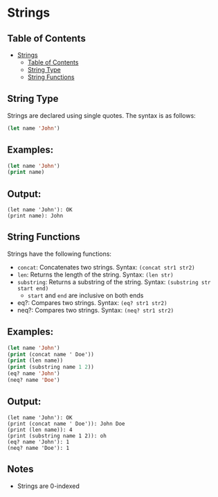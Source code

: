 # Strings

## Table of Contents
- [Strings](#strings)
  - [Table of Contents](#table-of-contents)
  - [String Type](#string-type)
  - [String Functions](#string-functions)

## String Type
Strings are declared using single quotes. The syntax is as follows:
```lisp
(let name 'John')
```

## Examples:
```lisp
(let name 'John')
(print name)
```

## Output:
```
(let name 'John'): OK
(print name): John
```

## String Functions
Strings have the following functions:
- `concat`: Concatenates two strings. Syntax: `(concat str1 str2)`
- `len`: Returns the length of the string. Syntax: `(len str)`
- `substring`: Returns a substring of the string. Syntax: `(substring str start end)`
    - `start` and `end` are inclusive on both ends
- eq?: Compares two strings. Syntax: `(eq? str1 str2)`
- neq?: Compares two strings. Syntax: `(neq? str1 str2)`

## Examples:
```lisp
(let name 'John')
(print (concat name ' Doe'))
(print (len name))
(print (substring name 1 2))
(eq? name 'John')
(neq? name 'Doe')
```

## Output:
```
(let name 'John'): OK
(print (concat name ' Doe')): John Doe
(print (len name)): 4
(print (substring name 1 2)): oh
(eq? name 'John'): 1
(neq? name 'Doe'): 1
```

## Notes
- Strings are 0-indexed
